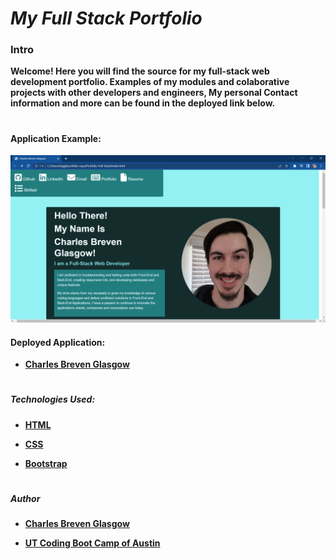 # *My Full Stack Portfolio*

### **Intro**

**Welcome! Here you will find the source for my full-stack web development portfolio. Examples of my modules and colaborative projects with other developers and engineers, My personal Contact information and more can be found in the deployed link below.**

#
#### **Application Example:**

![Example](/assets/img/example.png)

#### **Deployed Application:**

- **[Charles Breven Glasgow](https://Brevenn.github.io/Portfolio-Full-Stack)**

#
##### **Technologies Used:**

- **[HTML](https://www.w3schools.com/html/)**

- **[CSS](https://www.w3schools.com/css/default.asp)**

- **[Bootstrap](https://getbootstrap.com/)**

#
##### **Author**

- **[Charles Breven Glasgow](https://github.com/Brevenn)**

- **[UT Coding Boot Camp of Austin](https://techbootcamps.utexas.edu/coding/)**

